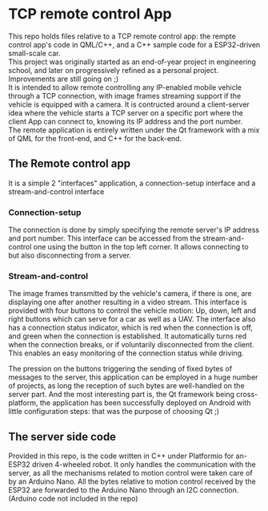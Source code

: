 # TCP remote control App
This repo holds files relative to a TCP remote control app: the rempte control app's code in QML/C++, and a C++ sample code for a ESP32-driven small-scale car.  
This project was originally started as an end-of-year project in engineering school, and later on progressively refined as a personal project. Improvements are still going on ;)  
It is intended to allow remote controlling any IP-enabled mobile vehicle through a TCP connection, with image frames streaming support if the vehicle is equipped with a camera. It is contructed around a client-server idea where the vehicle starts a TCP server on a specific port where the client App can connect to, knowing its IP address and the port number.  
The remote application is entirely written under the Qt framework with a mix of QML for the front-end, and C++ for the back-end. 

## The Remote control app
It is a simple 2 "interfaces" application, a connection-setup interface and a stream-and-control interface
### Connection-setup
The connection is done by simply specifying the remote server's IP address and port number. This interface can be accessed from the stream-and-control one using the button in the top left corner. It allows connecting to but also disconnecting from a server.
### Stream-and-control
The image frames transmitted by the vehicle's camera, if there is one, are displaying one after another resulting in a video stream. This interface is provided with four buttons to control the vehicle motion: Up, down, left and right buttons which can serve for a car as well as a UAV. The interface also has a connection status indicator, which is red when the connection is off, and green when the connection is established. It automatically turns red when the connection breaks, or if voluntarily disconnected from the client. This enables an easy monitoring of the connection status while driving.  

The pression on the buttons triggering the sending of fixed bytes of messages to the server, this application can be employed in a huge number of projects, as long the reception of such bytes are well-handled on the server part. And the most interesting part is, the Qt framework being cross-platform, the application has been successfully deployed on Android with little configuration steps: that was the purpose of choosing Qt ;)

## The server side code
Provided in this repo, is the code written in C++ under Platformio for an-ESP32 driven 4-wheeled robot. It only handles the communication with the server, as all the mechanisms related to motion control were taken care of by an Arduino Nano. All the bytes relative to motion control received by the ESP32 are forwarded to the Arduino Nano through an I2C connection. (Arduino code not included in the repo)
